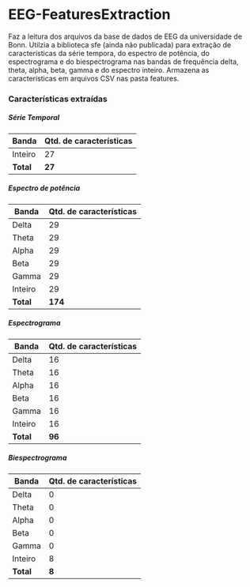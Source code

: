 # EEG-FeaturesExtraction

Faz a leitura dos arquivos da base de dados de EEG da universidade de Bonn.
Utilzia a biblioteca sfe (ainda não publicada) para extração de características da série tempora, do espectro de potência, do espectrograma e do biespectrograma nas bandas de frequência delta, theta, alpha, beta, gamma e do espectro inteiro.
Armazena as características em arquivos CSV nas pasta features.

### Características extraídas

##### Série Temporal

Banda     | Qtd. de características
--------- | ------
Inteiro   | 27
**Total** | **27**

##### Espectro de potência

Banda     | Qtd. de características
--------- | ------
Delta     | 29
Theta     | 29
Alpha     | 29
Beta      | 29
Gamma     | 29
Inteiro   | 29
**Total** | **174**

##### Espectrograma

Banda     | Qtd. de características
--------- | ------
Delta     | 16
Theta     | 16
Alpha     | 16
Beta      | 16
Gamma     | 16
Inteiro   | 16
**Total** | **96**

##### Biespectrograma

Banda     | Qtd. de características
--------- | ------
Delta     | 0
Theta     | 0
Alpha     | 0
Beta      | 0
Gamma     | 0
Inteiro   | 8
**Total** | **8**